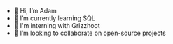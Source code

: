 - 👋 Hi, I’m Adam
- 🌱 I’m currently learning SQL
- 💼 I'm interning with Grizzhoot
- 💞️ I’m looking to collaborate on open-source projects

<!---
GuyMcGee/GuyMcGee is a ✨ special ✨ repository because its `README.md` (this file) appears on your GitHub profile.
You can click the Preview link to take a look at your changes.
--->
